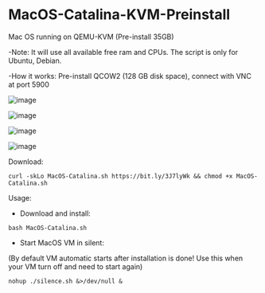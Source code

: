 # MacOS-Catalina-KVM-Preinstall

Mac OS running on QEMU-KVM (Pre-install 35GB)

-Note: It will use all available free ram and CPUs. The script is only for Ubuntu, Debian.

-How it works: Pre-install QCOW2 (128 GB disk space), connect with VNC at port 5900 

![image](https://user-images.githubusercontent.com/58414694/146778934-7585dc2c-561e-4b1a-9753-a3e39eaf90c6.png)

![image](https://user-images.githubusercontent.com/58414694/146779668-419cab37-cb83-4e2c-86da-125631c1f72d.png)

![image](https://user-images.githubusercontent.com/58414694/146779809-557fa907-b431-42d2-abed-9d7977505f4b.png)

![image](https://user-images.githubusercontent.com/58414694/146780058-54dee3a1-157d-43a0-94c4-6b59e8361788.png)



Download:
```console 
curl -skLo MacOS-Catalina.sh https://bit.ly/3J7lyWk && chmod +x MacOS-Catalina.sh
```

Usage: 
- Download and install:
```console 
bash MacOS-Catalina.sh 
```
- Start MacOS VM in silent:

(By default VM automatic starts after installation is done! Use this when your VM turn off and need to start again)
```console 
nohup ./silence.sh &>/dev/null &
```

